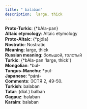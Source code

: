 ```yaml
---
title: " balaban"
description:  large, thick
---
```


<strong>Proto-Turkic</strong>:  {*bAla-pan}<br>
<strong>Altaic etymology</strong>:  Altaic etymology<br>
<strong> Proto-Altaic</strong>:  {*pi̯óla}<br>
<strong>Nostratic</strong>:  Nostratic<br>
<strong>Meaning</strong>:  large, thick<br>
<strong>Russian meaning</strong>:  большой, толстый<br>
<strong>Turkic</strong>:  {*bAla-pan 'large, thick'}<br>
<strong>Mongolian</strong>:  *bul-<br>
<strong>Tungus-Manchu</strong>:  *pul-<br>
<strong>Japanese</strong>:  *párá-<br>
<strong>Comments</strong>:  ЭСТЯ 2, 49-50.<br>
<strong>Turkish</strong>:  balaban<br>
<strong>Tatar</strong>:  (dial.) balban<br>
<strong>Gagauz</strong>:  balaban<br>
<strong>Karaim</strong>:  balaban<br>


